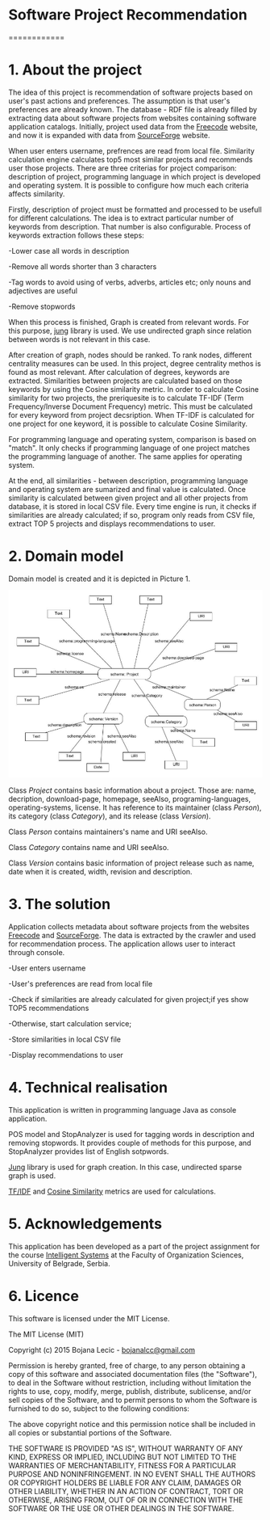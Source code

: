 # Software Project Recommendation
============
# 1. About the project
The idea of this project is recommendation of software projects based on user's past actions and preferences. The assumption is that user's preferences are already known. 
The database - RDF file is already filled by extracting data about software projects from websites containing software application catalogs. Initially, project used data from the [Freecode](http://freecode.com/) website, and now it is expanded with data from [SourceForge](http://sourceforge.net)  website.

When user enters username, prefrences are read from local file. Similarity calculation engine calculates top5 most similar projects and recommends user those projects.
There are three criterias for project comparison: description of project, programming language in which project is developed and operating system. It is possible to configure how much each criteria affects similarity.

Firstly, description of project must be formatted and processed to be usefull for different calculations. The idea is to extract particular number of keywords from description. That number is also configurable. Process of keywords extraction follows these steps:

-Lower case all words in description

-Remove all words shorter than 3 characters

-Tag words to avoid using of verbs, adverbs, articles etc; only nouns and adjectives are useful

-Remove stopwords

When this process is finished, Graph is created from relevant words. For this purpose, [jung](http://jung.sourceforge.net/ ) library is used. We use undirected graph since relation between words is not relevant in this case.

After creation of graph, nodes should be ranked. To rank nodes, different centrality measures can be used. In this project, degree centrality methos is found as most relevant. After calculation of degrees, keywords are extracted.
Similarities between projects are calculated based on those keywords by using the Cosine similarity metric. In order to calculate Cosine similarity for two projects, the preriquesite is to calculate TF-IDF (Term Frequency/Inverse Document Frequency) metric. This must be calculated for every keyword from project decsription. When TF-IDF is calculated for one project for one keyword, it is possible to calculate Cosine Similarity.

For programming language and operating system, comparison is based on "match". It only checks if programming language of one project matches the programming language of another. The same applies for operating system. 

At the end, all similarities - between description, programming language and operating system are sumarized and final value is calculated. Once similarity is calculated between given project and all other projects from database, it is stored in local CSV file. Every time engine is run, it checks if similarities are already calculated; if so, program only reads from CSV file, extract TOP 5 projects and displays recommendations to user.

# 2. Domain model

Domain model is created and it is depicted in Picture 1.

![Picture 1 - Domain model](rdf.jpg)

Class *Project* contains basic information about a project. Those are: name, decription, download-page, homepage, seeAlso, programing-languages, operating-systems, license. It has reference to its maintainer (class *Person*), its category (class *Category*), and its release (class *Version*).

Class *Person* contains maintainers's name and URI seeAlso.

Class *Category* contains name and URI seeAlso.

Class *Version* contains basic information of project release such as name, date when it is created, width, revision and description.

# 3. The solution

Application collects metadata about software projects from the websites [Freecode](http://freecode.com/) and [SourceForge](http://sourceforge.net). The data is extracted by the crawler and used for recommendation process.
The application allows user to interact through console.

-User enters username

-User's preferences are read from local file

-Check if similarities are already calculated for given project;if yes show TOP5 recommendations

-Otherwise, start calculation service;

-Store similarities in local CSV file

-Display recommendations to user

# 4. Technical realisation

This application is written in programming language Java as console application.

POS model and StopAnalyzer is used for tagging words in description and removing stopwords. It provides couple of methods for this purpose, and StopAnalyzer provides list of English sotpwords.

[Jung](http://jung.sourceforge.net/ ) library is used for graph creation. In this case, undirected sparse graph is used.

[TF/IDF](http://www.site.uottawa.ca/~diana/csi4107/cosine_tf_idf_example.pdf) and [Cosine Similarity](https://github.com/xiejuncs/cross-document-coreference-resolution/blob/master/util/CosineSimilarity.java) metrics are used for calculations.

# 5. Acknowledgements

This application has been developed as a part of the project assignment for the course [Intelligent Systems](http://is.fon.rs/) at the Faculty of Organization Sciences, University of Belgrade, Serbia.


# 6. Licence

This software is licensed under the MIT License.

The MIT License (MIT)

Copyright (c) 2015 Bojana Lecic - bojanalcc@gmail.com

Permission is hereby granted, free of charge, to any person obtaining a copy of this software and associated documentation files (the "Software"), to deal in the Software without restriction, including without limitation the rights to use, copy, modify, merge, publish, distribute, sublicense, and/or sell copies of the Software, and to permit persons to whom the Software is furnished to do so, subject to the following conditions:

The above copyright notice and this permission notice shall be included in all copies or substantial portions of the Software.

THE SOFTWARE IS PROVIDED "AS IS", WITHOUT WARRANTY OF ANY KIND, EXPRESS OR IMPLIED, INCLUDING BUT NOT LIMITED TO THE WARRANTIES OF MERCHANTABILITY, FITNESS FOR A PARTICULAR PURPOSE AND NONINFRINGEMENT. IN NO EVENT SHALL THE AUTHORS OR COPYRIGHT HOLDERS BE LIABLE FOR ANY CLAIM, DAMAGES OR OTHER LIABILITY, WHETHER IN AN ACTION OF CONTRACT, TORT OR OTHERWISE, ARISING FROM, OUT OF OR IN CONNECTION WITH THE SOFTWARE OR THE USE OR OTHER DEALINGS IN THE SOFTWARE.

